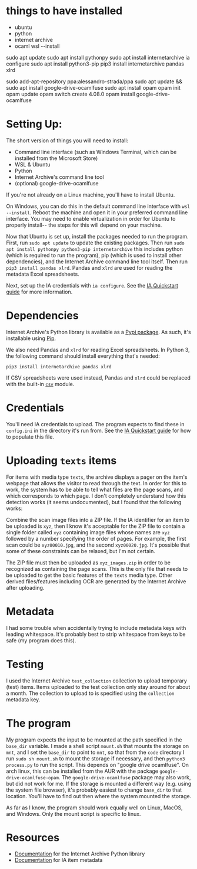 # things to have installed
- ubuntu
- python
- internet archive 
- ocaml
wsl --install

sudo apt update
sudo apt install pythonpy
sudo apt install internetarchive
ia configure
sudo apt install python3-pip
pip3 install internetarchive pandas xlrd

sudo add-apt-repository ppa:alessandro-strada/ppa
sudo apt update && sudo apt install google-drive-ocamlfuse
sudo apt install opam
opam init
opam update
opam switch create 4.08.0
opam install google-drive-ocamlfuse

# Setting Up:
The short version of things you will need to install:
- Command line interface (such as Windows Terminal, which can be installed from the Microsoft Store)
- WSL & Ubuntu
- Python
- Internet Archive's command line tool
- (optional) google-drive-ocamlfuse

If you're not already on a Linux machine, you'll have to install Ubuntu.

On Windows, you can do this in the default command line interface with `wsl --install`. Reboot the machine and open it in your preferred command line interface. You may need to enable virtualization in order for Ubuntu to properly install-- the steps for this will depend on your machine.

Now that Ubuntu is set up, install the packages needed to run the program. First, run `sudo apt update` to update the existing packages. Then run `sudo apt install pythonpy python3-pip internetarchive` this includes python (which is required to run the program), pip (which is used to install other dependencies), and the Internet Archive command line tool itself. Then run `pip3 install pandas xlrd`. Pandas and `xlrd` are used for reading the metadata Excel spreadsheets.

Next, set up the IA credentials with `ia configure`. See the [IA Quickstart guide](https://archive.org/services/docs/api/internetarchive/quickstart.html) for more information.



# Dependencies

Internet Archive's Python library is available as a [Pypi package](https://pypi.org/project/internetarchive/).
As such, it's installable using [Pip](https://pip.pypa.io/en/stable/installing/).

We also need Pandas and `xlrd` for reading Excel spreadsheets. In Python 3, the following command should install everything that's needed:

	pip3 install internetarchive pandas xlrd

If CSV spreadsheets were used instead, Pandas and `xlrd` could be replaced with the built-in [`csv`](https://docs.python.org/3.5/library/csv.html) module.

# Credentials

You'll need IA credentials to upload. The program expects to find these in `config.ini` in the directory it's run from.
See the [IA Quickstart guide](https://archive.org/services/docs/api/internetarchive/quickstart.html) for how to populate this file.

# Uploading `texts` items

For items with media type `texts`, the archive displays a pager on the item's webpage that allows the visitor to read through the text.
In order for this to work, the system has to be able to tell what files are the page scans, and which corresponds to which page.
I don't completely understand how this detection works (it seems undocumented), but I found that the following works:

Combine the scan image files into a ZIP file.
If the IA identifier for an item to be uploaded is `xyz`, then I know it's acceptable for the ZIP file to contain a single folder called `xyz` containing image files whose names are `xyz` followed by a number specifying the order of pages.
For example, the first scan could be `xyz00010.jpg`, and the second `xyz00020.jpg`.
It's possible that some of these constraints can be relaxed, but I'm not certain.

The ZIP file must then be uploaded as `xyz_images.zip` in order to be recognized as containing the page scans.
This is the only file that needs to be uploaded to get the basic features of the `texts` media type.
Other derived files/features including OCR are generated by the Internet Archive after uploading.

# Metadata

I had some trouble when accidentally trying to include metadata keys with leading whitespace.
It's probably best to strip whitespace from keys to be safe (my program does this).

# Testing

I used the Internet Archive `test_collection` collection to upload temporary (test) items.
Items uploaded to the test collection only stay around for about a month.
The collection to upload to is specified using the `collection` metadata key.

# The program

My program expects the input to be mounted at the path specified in the `base_dir` variable.
I made a shell script `mount.sh` that mounts the storage on `mnt`, and I set the `base_dir` to point to `mnt`, so that from the `code` directory I run `sudo sh mount.sh` to mount the storage if necessary, and then `python3 process.py` to run the script. This depends on "google drive ocamlfuse". On arch linux, this can be installed from the AUR with the package `google-drive-ocamlfuse-opam`. The `google-drive-ocamlfuse` package may also work, but did not work for me. 
If the storage is mounted a different way (e.g. using the system file browser), it's probably easiest to change `base_dir` to that location.
You'll have to find out then where the system mounted the storage.

As far as I know, the program should work equally well on Linux, MacOS, and Windows.
Only the mount script is specific to linux. 

# Resources

- [Documentation](https://archive.org/services/docs/api/internetarchive/index.html) for the Internet Archive Python library
- [Documentation](https://archive.org/services/docs/api/metadata-schema/index.html) for IA item metadata
